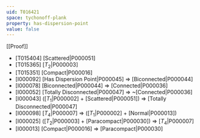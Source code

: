 ```yaml
---
uid: T016421
space: tychonoff-plank
property: has-dispersion-point
value: false
---
```

[[Proof]]

* [T015404] [Scattered|P000051]
* [T015365] [$T_2$|P000003]
* [T015351] [Compact|P000016]
* [I000092] [Has Dispersion Point|P000045] => [Biconnected|P000044]
* [I000078] [Biconnected|P000044] => [Connected|P000036]
* [I000052] [Totally Disconnected|P000047] => ~[Connected|P000036]
* [I000043] ([$T_1$|P000002] + [Scattered|P000051]) => [Totally Disconnected|P000047]
* [I000098] [$T_4$|P000007] => ([$T_1$|P000002] + [Normal|P000013])
* [I000025] ([$T_2$|P000003] + [Paracompact|P000030]) => [$T_4$|P000007]
* [I000013] [Compact|P000016] => [Paracompact|P000030]

